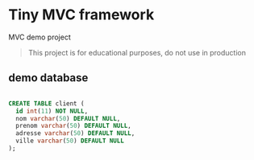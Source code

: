 # Tiny MVC framework

MVC demo project

>This project is for educational purposes, do not use in production


## demo database

```sql

CREATE TABLE client (
  id int(11) NOT NULL,
  nom varchar(50) DEFAULT NULL,
  prenom varchar(50) DEFAULT NULL,
  adresse varchar(50) DEFAULT NULL,
  ville varchar(50) DEFAULT NULL
);

```

